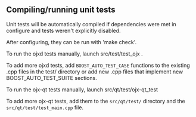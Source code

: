 Compiling/running unit tests
----------------------------

Unit tests will be automatically compiled if dependencies were met in configure
and tests weren't explicitly disabled.

After configuring, they can be run with 'make check'.

To run the ojxd tests manually, launch src/test/test_ojx .

To add more ojxd tests, add `BOOST_AUTO_TEST_CASE` functions to the existing
.cpp files in the test/ directory or add new .cpp files that
implement new BOOST_AUTO_TEST_SUITE sections.

To run the ojx-qt tests manually, launch src/qt/test/ojx-qt_test

To add more ojx-qt tests, add them to the `src/qt/test/` directory and
the `src/qt/test/test_main.cpp` file.